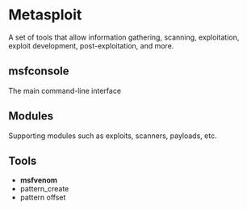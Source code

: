 # Metasploit

A set of tools that allow information gathering, scanning, exploitation, exploit development, post-exploitation, and more.

## msfconsole

The main command-line interface

## Modules

Supporting modules such as exploits, scanners, payloads, etc.

## Tools

- __msfvenom__
- pattern_create
- pattern offset